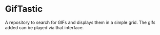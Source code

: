 # GifTastic
A repository to search for GIFs and displays them in a simple grid. The gifs added can be played via that interface. 
